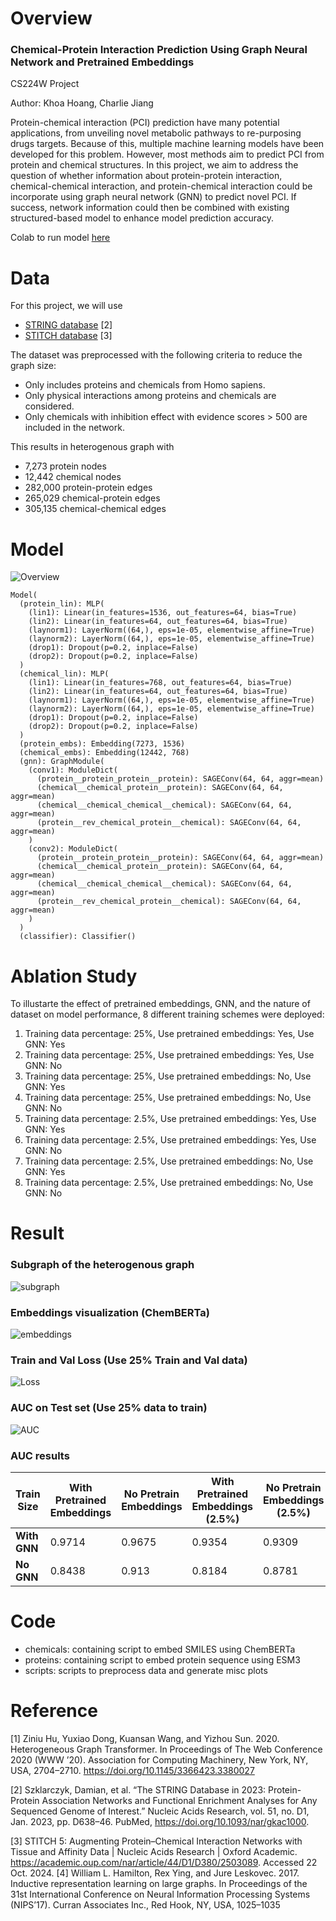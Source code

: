 # Overview
### Chemical-Protein Interaction Prediction Using Graph Neural Network and Pretrained Embeddings
CS224W Project 

Author: Khoa Hoang, Charlie Jiang

Protein-chemical interaction (PCI) prediction have many potential applications, from unveiling novel
metabolic pathways to re-purposing drugs targets. Because of this, multiple machine learning models
have been developed for this problem. However, most methods aim to predict PCI from protein and
chemical structures. In this project, we aim to address the question of whether information about
protein-protein interaction, chemical-chemical interaction, and protein-chemical interaction could be
incorporate using graph neural network (GNN) to predict novel PCI. If success, network information
could then be combined with existing structured-based model to enhance model prediction accuracy.

Colab to run model [here](https://colab.research.google.com/drive/1jiRZbCMLlllrskGYg2Tb096aki7hZmIj?usp=sharing)
# Data

For this project, we will use

-  [STRING database](https://string-db.org) [2] 
-  [STITCH
database](http://stitch.embl.de) [3]

The dataset was preprocessed with the following criteria to reduce the graph size:
 - Only includes proteins and chemicals from Homo
sapiens. 
- Only physical interactions among proteins and chemicals are considered. 
- Only chemicals with inhibition effect with evidence scores > 500 are included in the network.

This results in heterogenous graph with 
- 7,273 protein nodes
- 12,442 chemical nodes
- 282,000 protein-protein edges
- 265,029 chemical-protein edges
- 305,135 chemical-chemical edges


# Model
![Overview](./figures/Figure1_Overview.png)


```
Model(
  (protein_lin): MLP(
    (lin1): Linear(in_features=1536, out_features=64, bias=True)
    (lin2): Linear(in_features=64, out_features=64, bias=True)
    (laynorm1): LayerNorm((64,), eps=1e-05, elementwise_affine=True)
    (laynorm2): LayerNorm((64,), eps=1e-05, elementwise_affine=True)
    (drop1): Dropout(p=0.2, inplace=False)
    (drop2): Dropout(p=0.2, inplace=False)
  )
  (chemical_lin): MLP(
    (lin1): Linear(in_features=768, out_features=64, bias=True)
    (lin2): Linear(in_features=64, out_features=64, bias=True)
    (laynorm1): LayerNorm((64,), eps=1e-05, elementwise_affine=True)
    (laynorm2): LayerNorm((64,), eps=1e-05, elementwise_affine=True)
    (drop1): Dropout(p=0.2, inplace=False)
    (drop2): Dropout(p=0.2, inplace=False)
  )
  (protein_embs): Embedding(7273, 1536)
  (chemical_embs): Embedding(12442, 768)
  (gnn): GraphModule(
    (conv1): ModuleDict(
      (protein__protein_protein__protein): SAGEConv(64, 64, aggr=mean)
      (chemical__chemical_protein__protein): SAGEConv(64, 64, aggr=mean)
      (chemical__chemical_chemical__chemical): SAGEConv(64, 64, aggr=mean)
      (protein__rev_chemical_protein__chemical): SAGEConv(64, 64, aggr=mean)
    )
    (conv2): ModuleDict(
      (protein__protein_protein__protein): SAGEConv(64, 64, aggr=mean)
      (chemical__chemical_protein__protein): SAGEConv(64, 64, aggr=mean)
      (chemical__chemical_chemical__chemical): SAGEConv(64, 64, aggr=mean)
      (protein__rev_chemical_protein__chemical): SAGEConv(64, 64, aggr=mean)
    )
  )
  (classifier): Classifier()
```
# Ablation Study
To illustarte the effect of pretrained embeddings, GNN, and the nature of dataset on model performance, 8 different training schemes were deployed:

1. Training data percentage: 25%, Use pretrained embeddings: Yes, Use GNN: Yes
2. Training data percentage: 25%, Use pretrained embeddings: Yes, Use GNN: No
3. Training data percentage: 25%, Use pretrained embeddings: No, Use GNN: Yes
4. Training data percentage: 25%, Use pretrained embeddings: No, Use GNN: No
5. Training data percentage: 2.5%, Use pretrained embeddings: Yes, Use GNN: Yes
6. Training data percentage: 2.5%, Use pretrained embeddings: Yes, Use GNN: No
7. Training data percentage: 2.5%, Use pretrained embeddings: No, Use GNN: Yes
8. Training data percentage: 2.5%, Use pretrained embeddings: No, Use GNN: No

# Result

### Subgraph of the heterogenous graph
![subgraph](./figures/Figure3_Subgraph.png)

### Embeddings visualization (ChemBERTa)
![embeddings](./figures/Figure2_Embeddings.png)

### Train and Val Loss (Use 25% Train and Val data)
![Loss](./figures/Figure4_LossTrainVal.png)

### AUC on Test set (Use 25% data to train)
![AUC](./figures/Figure5_AUC.png)

### AUC results

| Train Size               | With Pretrained Embeddings | No Pretrain Embeddings | With Pretrained Embeddings (2.5%) | No Pretrain Embeddings (2.5%) |
|--------------------------|----------------------------|-------------------------|-----------------------------------|-------------------------------|
| **With GNN**             | 0.9714                    | 0.9675                 | 0.9354                            | 0.9309                       |
| **No GNN**               | 0.8438                    | 0.913                  | 0.8184                            | 0.8781                       |


# Code

- chemicals: containing script to embed SMILES using ChemBERTa
- proteins: containing script to embed protein sequence using ESM3
- scripts: scripts to preprocess data and generate misc plots

# Reference

[1] Ziniu Hu, Yuxiao Dong, Kuansan Wang, and Yizhou Sun. 2020. Heterogeneous Graph Transformer. In Proceedings of The Web Conference 2020 (WWW ’20). Association for Computing
Machinery, New York, NY, USA, 2704–2710. https://doi.org/10.1145/3366423.3380027

[2] Szklarczyk, Damian, et al. “The STRING Database in 2023: Protein-Protein Association Networks and Functional Enrichment Analyses for Any Sequenced Genome of Interest.” Nucleic Acids
Research, vol. 51, no. D1, Jan. 2023, pp. D638–46. PubMed, https://doi.org/10.1093/nar/gkac1000.

[3] STITCH 5: Augmenting Protein–Chemical Interaction Networks with
Tissue and Affinity Data | Nucleic Acids Research | Oxford Academic.
https://academic.oup.com/nar/article/44/D1/D380/2503089. Accessed 22 Oct. 2024.
[4] William L. Hamilton, Rex Ying, and Jure Leskovec. 2017. Inductive representation learning on
large graphs. In Proceedings of the 31st International Conference on Neural Information Processing
Systems (NIPS’17). Curran Associates Inc., Red Hook, NY, USA, 1025–1035